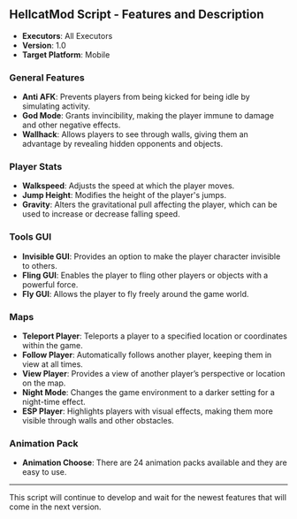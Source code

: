 ## HellcatMod Script - Features and Description

- **Executors**: All Executors
- **Version**: 1.0
- **Target Platform**: Mobile

### General Features
- **Anti AFK**: Prevents players from being kicked for being idle by simulating activity.
- **God Mode**: Grants invincibility, making the player immune to damage and other negative effects.
- **Wallhack**: Allows players to see through walls, giving them an advantage by revealing hidden opponents and objects.

### Player Stats
- **Walkspeed**: Adjusts the speed at which the player moves.
- **Jump Height**: Modifies the height of the player's jumps.
- **Gravity**: Alters the gravitational pull affecting the player, which can be used to increase or decrease falling speed.

### Tools GUI
- **Invisible GUI**: Provides an option to make the player character invisible to others.
- **Fling GUI**: Enables the player to fling other players or objects with a powerful force.
- **Fly GUI**: Allows the player to fly freely around the game world.

### Maps
- **Teleport Player**: Teleports a player to a specified location or coordinates within the game.
- **Follow Player**: Automatically follows another player, keeping them in view at all times.
- **View Player**: Provides a view of another player’s perspective or location on the map.
- **Night Mode**: Changes the game environment to a darker setting for a night-time effect.
- **ESP Player**: Highlights players with visual effects, making them more visible through walls and other obstacles.

### Animation Pack
- **Animation Choose**: There are 24 animation packs available and they are easy to use.

---

This script will continue to develop and wait for the newest features that will come in the next version.
